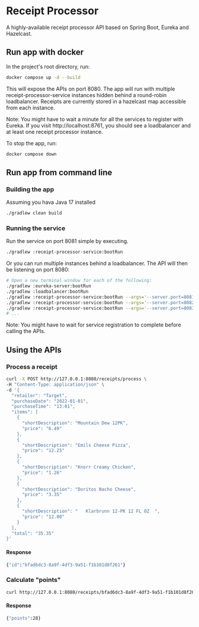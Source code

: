 # Receipt Processor
A highly-available receipt processor API based on Spring Boot, Eureka and Hazelcast.

## Run app with docker
In the project's root directory, run:
```bash
docker compose up -d --build
```
This will expose the APIs on port 8080. The app will run with multiple receipt-processor-service instances hidden
behind a round-robin loadbalancer. Receipts are currently stored in a hazelcast map accessible from each instance.

Note: You might have to wait a minute for all the services to register with Eureka. If you visit http://localhost:8761,
you should see a loadbalancer and at least one receipt processor instance.

To stop the app, run:
```bash
docker compose down
```

## Run app from command line

### Building the app
Assuming you hava Java 17 installed

```bash
./gradlew clean build
```

### Running the service
Run the service on port 8081 simple by executing.
```bash
./gradlew :receipt-processor-service:bootRun
```

Or you can run multiple instances behind a loadbalancer. The API will then be listening on port 8080:
```bash
# Open a new terminal window for each of the following:
./gradlew :eureka-server:bootRun
./gradlew :loadbalancer:bootRun
./gradlew :receipt-processor-service:bootRun --args='--server.port=8081'
./gradlew :receipt-processor-service:bootRun --args='--server.port=8082'
./gradlew :receipt-processor-service:bootRun --args='--server.port=8083'
# ...
```
Note: You might have to wait for service registration to complete before calling the APIs.
## Using the APIs

### Process a receipt
```bash
curl -X POST http://127.0.0.1:8080/receipts/process \
-H "Content-Type: application/json" \
-d '{
  "retailer": "Target",
  "purchaseDate": "2022-01-01",
  "purchaseTime": "13:01",
  "items": [
    {
      "shortDescription": "Mountain Dew 12PK",
      "price": "6.49"
    },
    {
      "shortDescription": "Emils Cheese Pizza",
      "price": "12.25"
    },
    {
      "shortDescription": "Knorr Creamy Chicken",
      "price": "1.26"
    },
    {
      "shortDescription": "Doritos Nacho Cheese",
      "price": "3.35"
    },
    {
      "shortDescription": "   Klarbrunn 12-PK 12 FL OZ  ",
      "price": "12.00"
    }
  ],
  "total": "35.35"
}'
```
#### Response

```bash
{"id":"bfad6dc3-8a9f-4df3-9a51-f1b101d8f261"}
```

### Calculate "points"

```bash
curl http://127.0.0.1:8080/receipts/bfad6dc3-8a9f-4df3-9a51-f1b101d8f261/points
```

#### Response

```bash
{"points":28}
```